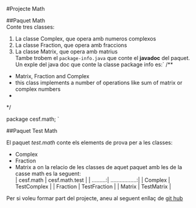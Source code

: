 #Projecte Math  

##Paquet Math  
Conte tres classes:  
1. La classe Complex, que opera amb numeros complexos  
2. La classe Fraction, que opera amb fraccions  
3. La classe Matrix, que opera amb matrius  
Tambe trobem el `package-info.java` que conte el **javadoc** del paquet. Un exple del java doc que conte la classe package info es:`
/**
 * Matrix, Fraction and Complex
 * this class implements a number of operations like sum of matrix or complex numbers
 * 
 */

package cesf.math;
` 



##Paquet Test Math

El paquet *test.math* conte els elements de prova per a les classes:  
* Complex
* Fraction
* Matrix
a on la relacio de les classes de aquet paquet amb les de la casse math es la seguent:   
| cesf.math	| cesf.math.test	|
| .........:| .................:|
| Complex	| TestComplex		|
| Fraction	| TestFraction		|
| Matrix	| TestMatrix		|  

Per si voleu formar part del projecte, aneu al seguent enllaç de [git hub](https://github.com/felix-cesf/cesfmathlib)  